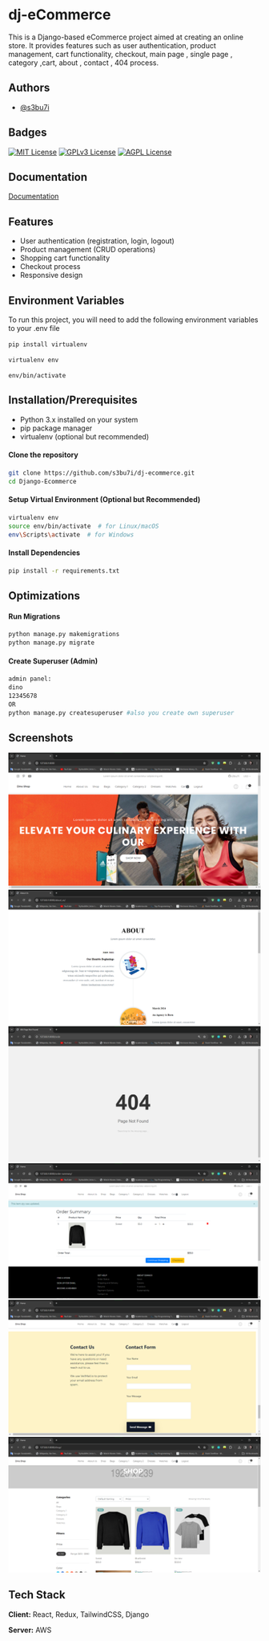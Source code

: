 
# dj-eCommerce

This is a Django-based eCommerce project aimed at creating an online store. It provides features such as user authentication, product management, cart functionality, checkout, main page , single page , category ,cart, about , contact , 404 process.



## Authors

- [@s3bu7i](https://www.github.com/s3bu7i)


## Badges

[![MIT License](https://img.shields.io/badge/License-MIT-green.svg)](https://choosealicense.com/licenses/mit/)
[![GPLv3 License](https://img.shields.io/badge/License-GPL%20v3-yellow.svg)](https://opensource.org/licenses/)
[![AGPL License](https://img.shields.io/badge/license-AGPL-blue.svg)](http://www.gnu.org/licenses/agpl-3.0)


## Documentation

[Documentation](https://www.djangoproject.com/)


## Features

- User authentication (registration, login, logout)
- Product management (CRUD operations)
- Shopping cart functionality
- Checkout process
- Responsive design


## Environment Variables

To run this project, you will need to add the following environment variables to your .env file

`pip install virtualenv`

`virtualenv env`

`env/bin/activate`




## Installation/Prerequisites

- Python 3.x installed on your system
- pip package manager
- virtualenv (optional but recommended)

#### Clone the repository
```bash
git clone https://github.com/s3bu7i/dj-ecommerce.git
cd Django-Ecommerce
```
#### Setup Virtual Environment (Optional but Recommended)
```bash
virtualenv env
source env/bin/activate  # for Linux/macOS
env\Scripts\activate  # for Windows
```
#### Install Dependencies
```bash
pip install -r requirements.txt
```
    
## Optimizations
#### Run Migrations
```bash
python manage.py makemigrations
python manage.py migrate
```
#### Create Superuser (Admin)
```bash
admin panel:
dino 
12345678 
OR
python manage.py createsuperuser #also you create own superuser
```

## Screenshots

![Home Page](https://github.com/s3bu7i/dj-ecommerce/blob/main/screenshots/home.png)
![About Us](https://github.com/s3bu7i/dj-ecommerce/blob/main/screenshots/aboutus.png)
![404](https://github.com/s3bu7i/dj-ecommerce/blob/main/screenshots/404.png)
![Cart](https://github.com/s3bu7i/dj-ecommerce/blob/main/screenshots/cart.png)
![Contact Us](https://github.com/s3bu7i/dj-ecommerce/blob/main/screenshots/contact.png)
![Items](https://github.com/s3bu7i/dj-ecommerce/blob/main/screenshots/items.png)


## Tech Stack

**Client:** React, Redux, TailwindCSS, Django

**Server:** AWS

